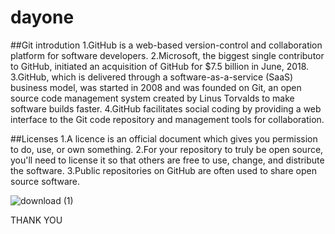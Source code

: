 # dayone

##Git introdution
1.GitHub is a web-based version-control and collaboration platform for software developers.
2.Microsoft, the biggest single contributor to GitHub, initiated an acquisition of GitHub for $7.5 billion in June, 2018.
3.GitHub, which is delivered through a software-as-a-service (SaaS) business model, was started in 2008 and was founded on Git, an open source code management system created by Linus Torvalds to make software builds faster.
4.GitHub facilitates social coding by providing a web interface to the Git code repository and management tools for collaboration.

##Licenses
1.A licence is an official document which gives you permission to do, use, or own something.
2.For your repository to truly be open source, you'll need to license it so that others are free to use, change, and distribute the software.
3.Public repositories on GitHub are often used to share open source software.


![download (1)](https://user-images.githubusercontent.com/116154044/196640226-8ede2028-af22-4f9b-a1cd-d2b769c4c59d.jpg)

THANK YOU
